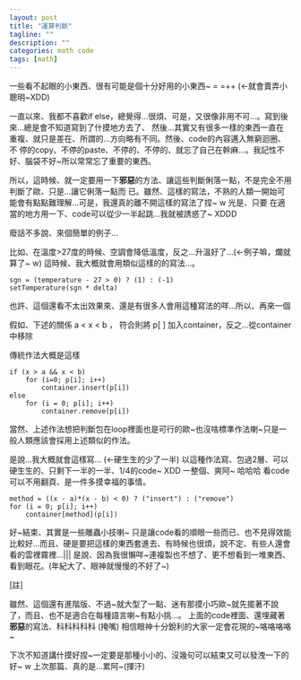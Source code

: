 ```yaml
---
layout: post
title: "運算判斷"
tagline: ""
description: ""
categories: math code
tags: [math]
---
```



一些看不起眼的小東西、很有可能是個十分好用的小東西~ = =++ (←就會賣弄小聰明~XDD)

一直以來、我都不喜歡if else，總覺得…很煩、可是，又很像非用不可…。寫到後來…總是會不知道寫到了什摸地方去了、
然後…其實又有很多一樣的東西一直在重複、就只是差在、所謂的…方向略有不同。然後、code的內容邁入無窮迴圈、不
停的copy、不停的paste、不停的、不停的、就忘了自己在幹麻…。我記性不好、腦袋不好~所以常常忘了重要的東西。

<!-- more -->

所以，這時候、就一定要用一下**邪惡**的方法、讓這些判斷俐落一點，不是完全不用判斷了歐、只是…讓它俐落一點而
已。雖然、這樣的寫法，不熟的人類一開始可能會有點點難理解…可是，我還真的離不開這樣的寫法了捏~ w 光是、只要
在適當的地方用一下、code可以從少一半起跳…我就被誘惑了~ XDDD



廢話不多說、來個簡單的例子…

比如、在溫度>27度的時候、空調會降低溫度，反之…升溫好了…(←例子嘛，爛就算了~ w) 這時候、我大概就會用類似這樣的的寫法…。

	sgn = (temperature - 27 > 0) ? (1) : (-1)
	setTemperature(sgn * delta)
	
也許、這個還看不太出效果來、還是有很多人會用這種寫法的咩…所以、再來一個

假如、下述的關係 a < x < b ， 符合則將 p\[ \] 加入container，反之...從container中移除


傳統作法大概是這樣

	if (x > a && x < b)
	    for (i=0; p[i]; i++)
		    container.insert(p[i])
	else
	    for (i = 0; p[i]; i++)
		    container.remove(p[i])

當然、上述作法想把判斷包在loop裡面也是可行的歐~也沒啥標準作法喇~只是一般人類應該會採用上述類似的作法。

是說…我大概就會這樣寫… (←硬生生的少了一半) 以這種作法寫、包過2層、可以硬生生的、只剩下一半的一半、1\/4的code~ XDD 一整個、爽阿~ 哈哈哈 看code可以不用翻頁、是一件多摸幸福的事情。

	method = ((x - a)*(x - b) < 0) ? ("insert") : ("remove")
	for (i = 0; p[i]; i++)
		container[method](p[i])


好~結束、其實是一些雕蟲小技喇~ 只是讓code看的順眼一些而已、也不見得效能比較好…而且、硬是要把這樣的東西套進去、有時候也很煩，說不定、有些人還會看的雲裡霧裡…||| 是說、因為我很懶咩~連複製也不想了、更不想看到一堆東西、看到眼花。(年紀大了、眼神就慢慢的不好了~)


\[註\]

雖然、這個還有進階版、不過~就大型了一點、迷有那摸小巧歐~就先擺著不說了，而且、也不是適合在每種語言喇~有點小挑…。
上面的code裡面、還埋藏著**邪惡**的寫法、科科科科科 (掩嘴) 相信眼神十分銳利的大家一定會花現的~咯咯咯咯~


下次不知道講什摸好捏~一定要是那種小小的、沒幾句可以結束又可以發洩一下的好~ w 上次那篇、真的是…累阿~(揮汗)